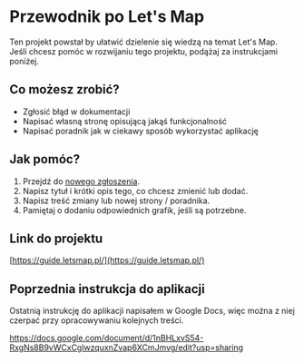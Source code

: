 # Przewodnik po Let's Map

Ten projekt powstał by ułatwić dzielenie się wiedzą na temat Let's Map. Jeśli chcesz pomóc w rozwijaniu tego projektu, podążaj za instrukcjami poniżej.

## Co możesz zrobić?

- Zgłosić błąd w dokumentacji
- Napisać własną stronę opisującą jakąś funkcjonalność
- Napisać poradnik jak w ciekawy sposób wykorzystać aplikację

## Jak pomóc?

1. Przejdź do [nowego zgłoszenia](https://github.com/dbetka/letsmap-guide/issues/new/choose).
2. Napisz tytuł i krótki opis tego, co chcesz zmienić lub dodać.
3. Napisz treść zmiany lub nowej strony / poradnika.
4. Pamiętaj o dodaniu odpowiednich grafik, jeśli są potrzebne.

## Link do projektu

[https://guide.letsmap.pl/](https://guide.letsmap.pl/)

## Poprzednia instrukcja do aplikacji

Ostatnią instrukcję do aplikacji napisałem w Google Docs, więc można z niej czerpać przy opracowywaniu kolejnych treści.

https://docs.google.com/document/d/1nBHLxvS54-RxgNs8B9vWCxCglwzquxnZvap6XCmJmvg/edit?usp=sharing
